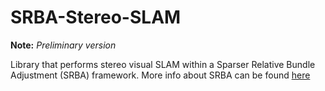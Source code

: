 # SRBA-Stereo-SLAM
**Note:** *Preliminary version*

Library that performs stereo visual SLAM within a Sparser Relative Bundle Adjustment (SRBA) framework. 
More info about SRBA can be found [here](http://www.mrpt.org/srba)  
